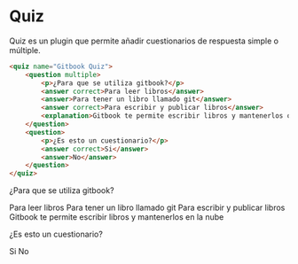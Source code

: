 # Quiz

Quiz es un plugin que permite añadir cuestionarios de respuesta simple o múltiple.

``` html
<quiz name="Gitbook Quiz">
    <question multiple>
        <p>¿Para que se utiliza gitbook?</p>
        <answer correct>Para leer libros</answer>
        <answer>Para tener un libro llamado git</answer>
        <answer correct>Para escribir y publicar libros</answer>
        <explanation>Gitbook te permite escribir libros y mantenerlos online en la nube.</explanation>
    </question>
    <question>
        <p>¿Es esto un cuestionario?</p>
        <answer correct>Si</answer>
        <answer>No</answer>
    </question>
</quiz>

```

<quiz name="Gitbook Quiz">
    <question multiple>
        <p>¿Para que se utiliza gitbook?</p>
        <answer correct>Para leer libros</answer>
        <answer>Para tener un libro llamado git</answer>
        <answer correct>Para escribir y publicar libros</answer>
        <explanation>Gitbook te permite escribir libros y mantenerlos en la nube</explanation>
    </question>
    <question>
        <p>¿Es esto un cuestionario?</p>
        <answer correct>Si</answer>
        <answer>No</answer>
    </question>
</quiz>


